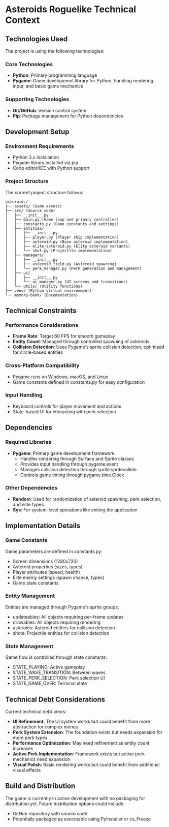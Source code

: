 # Asteroids Roguelike Technical Context

## Technologies Used

The project is using the following technologies:

### Core Technologies

- **Python**: Primary programming language
- **Pygame**: Game development library for Python, handling rendering, input, and basic game mechanics

### Supporting Technologies

- **Git/GitHub**: Version control system
- **Pip**: Package management for Python dependencies

## Development Setup

### Environment Requirements

- Python 3.x installation
- Pygame library installed via pip
- Code editor/IDE with Python support

### Project Structure

The current project structure follows:

```mermaid
asteroids/
├── assets/ (Game assets)
├── src/ (Source code)
│   ├── __init__.py
│   ├── main.py (Game loop and primary controller)
│   ├── constants.py (Game constants and settings)
│   ├── entities/
│   │   ├── __init__.py
│   │   ├── player.py (Player ship implementation)
│   │   ├── asteroid.py (Base asteroid implementation)
│   │   ├── elite_asteroid.py (Elite asteroid variants)
│   │   └── shot.py (Projectile implementation)
│   ├── managers/
│   │   ├── __init__.py
│   │   ├── asteroid_field.py (Asteroid spawning)
│   │   └── perk_manager.py (Perk generation and management)
│   ├── ui/
│   │   ├── __init__.py
│   │   └── ui_manager.py (UI screens and transitions)
│   └── utils/ (Utility functions)
├── venv/ (Python virtual environment)
└── memory-bank/ (Documentation)
```

## Technical Constraints

### Performance Considerations

- **Frame Rate**: Target 60 FPS for smooth gameplay
- **Entity Count**: Managed through controlled spawning of asteroids
- **Collision Detection**: Uses Pygame's sprite collision detection, optimized for circle-based entities

### Cross-Platform Compatibility

- Pygame runs on Windows, macOS, and Linux
- Game constants defined in constants.py for easy configuration

### Input Handling

- Keyboard controls for player movement and actions
- State-based UI for interacting with perk selection

## Dependencies

### Required Libraries

- **Pygame**: Primary game development framework
  - Handles rendering through Surface and Sprite classes
  - Provides input handling through pygame.event
  - Manages collision detection through sprite.spritecollide
  - Controls game timing through pygame.time.Clock

### Other Dependencies

- **Random**: Used for randomization of asteroid spawning, perk selection, and elite types
- **Sys**: For system-level operations like exiting the application

## Implementation Details

### Game Constants

Game parameters are defined in constants.py:

- Screen dimensions (1280x720)
- Asteroid properties (sizes, types)
- Player attributes (speed, health)
- Elite enemy settings (spawn chance, types)
- Game state constants

### Entity Management

Entities are managed through Pygame's sprite groups:

- updateables: All objects requiring per-frame updates
- drawables: All objects requiring rendering
- asteroids: Asteroid entities for collision detection
- shots: Projectile entities for collision detection

### State Management

Game flow is controlled through state constants:

- STATE_PLAYING: Active gameplay
- STATE_WAVE_TRANSITION: Between waves
- STATE_PERK_SELECTION: Perk selection UI
- STATE_GAME_OVER: Terminal state

## Technical Debt Considerations

Current technical debt areas:

- **UI Refinement**: The UI system works but could benefit from more abstraction for complex menus
- **Perk System Extension**: The foundation exists but needs expansion for more perk types
- **Performance Optimization**: May need refinement as entity count increases
- **Active Perk Implementation**: Framework exists but active perk mechanics need expansion
- **Visual Polish**: Basic rendering works but could benefit from additional visual effects

## Build and Distribution

The game is currently in active development with no packaging for distribution yet. Future distribution options could include:

- GitHub repository with source code
- Potentially packaged as executable using PyInstaller or cx_Freeze
